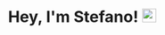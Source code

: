 <div align="center">
   <h1>Hey, I'm Stefano! <img src="https://media.giphy.com/media/hvRJCLFzcasrR4ia7z/giphy.gif" width="25px"> </h1> 
</div>

<!--
**stefanondisponibile/stefanondisponibile** is a ✨ _special_ ✨ repository because its `README.md` (this file) appears on your GitHub profile.

Here are some ideas to get you started:

- 🔭 I’m currently working on ...
- 🌱 I’m currently learning ...
- 👯 I’m looking to collaborate on ...
- 🤔 I’m looking for help with ...
- 💬 Ask me about ...
- 📫 How to reach me: ...
- 😄 Pronouns: ...
- ⚡ Fun fact: ...
-->
